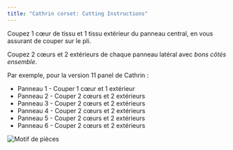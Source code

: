 ```yaml
---
title: "Cathrin corset: Cutting Instructions"
---
```


Coupez 1 cœur de tissu et 1 tissu extérieur du panneau central, en vous assurant de couper sur le pli.

Coupez 2 cœurs et 2 extérieurs de chaque panneau latéral avec _bons côtés ensemble_.

Par exemple, pour la version 11 panel de Cathrin :

- Panneau 1 - Couper 1 cœur et 1 extérieur
- Panneau 2 - Couper 2 cœurs et 2 extérieurs
- Panneau 3 - Couper 2 cœurs et 2 extérieurs
- Panneau 4 - Couper 2 cœurs et 2 extérieurs
- Panneau 5 - Couper 2 cœurs et 2 extérieurs
- Panneau 6 - Couper 2 cœurs et 2 extérieurs

![Motif de pièces](cathrin_cutting.png)

